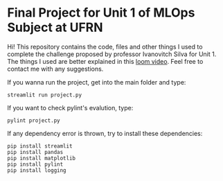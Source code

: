 # Final Project for Unit 1 of MLOps Subject at UFRN
Hi! This repository contains the code, files and other things I used to complete the challenge proposed by professor Ivanovitch Silva for Unit 1. The things I used are better explained in this [loom video](https://www.loom.com/share/6671e8a73e2c4647addf58f859c1d334). Feel free to contact me with any suggestions.

If you wanna run the project, get into the main folder and type:

``` streamlit run project.py ```

If you want to check pylint's evalution, type:

``` pylint project.py ```

If any dependency error is thrown, try to install these dependencies:

```
pip install streamlit
pip install pandas
pip install matplotlib
pip install pylint
pip install logging
```
